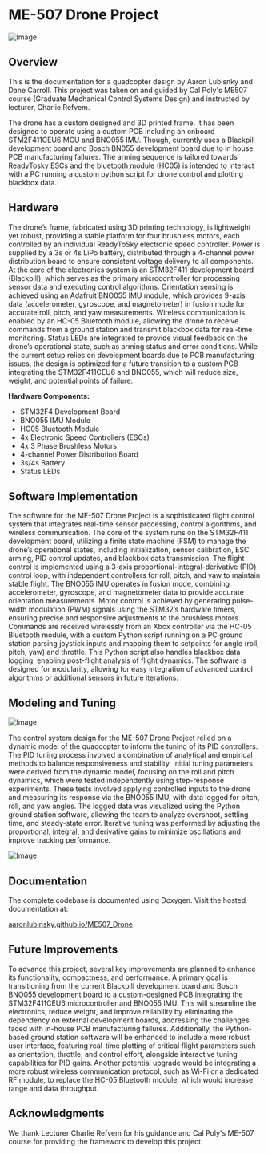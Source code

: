 # ME-507 Drone Project

![Image](https://github.com/user-attachments/assets/0bce00c2-0306-40a0-9c8e-9f046839d04f)

## Overview
This is the documentation for a quadcopter design by Aaron Lubisnky and Dane Carroll. This project was taken on and guided by Cal Poly's ME507 course (Graduate Mechanical Control Systems Design) and instructed by lecturer, Charlie Refvem.

The drone has a custom designed and 3D printed frame. It has been designed to operate using a custom PCB including an onboard STM2F411CEU6 MCU and BNO055 IMU. Though, currently uses a Blackpill development board and Bosch BN055 development board due to in house PCB manufacturing failures. The arming sequence is tailored towards ReadyTosky ESCs and the bluetooth module (HC05) is intended to interact with a PC running a custom python script for drone control and plotting blackbox data.

## Hardware
The drone’s frame, fabricated using 3D printing technology, is lightweight yet robust, providing a stable platform for four brushless motors, each controlled by an individual ReadyToSky electronic speed controller. Power is supplied by a 3s or 4s LiPo battery, distributed through a 4-channel power distribution board to ensure consistent voltage delivery to all components. At the core of the electronics system is an STM32F411 development board (Blackpill), which serves as the primary microcontroller for processing sensor data and executing control algorithms. Orientation sensing is achieved using an Adafruit BNO055 IMU module, which provides 9-axis data (accelerometer, gyroscope, and magnetometer) in fusion mode for accurate roll, pitch, and yaw measurements. Wireless communication is enabled by an HC-05 Bluetooth module, allowing the drone to receive commands from a ground station and transmit blackbox data for real-time monitoring. Status LEDs are integrated to provide visual feedback on the drone’s operational state, such as arming status and error conditions. While the current setup relies on development boards due to PCB manufacturing issues, the design is optimized for a future transition to a custom PCB integrating the STM32F411CEU6 and BNO055, which will reduce size, weight, and potential points of failure.

**Hardware Components:**
- STM32F4 Development Board
- BNO055 IMU Module
- HC05 Bluetooth Module
- 4x Electronic Speed Controllers (ESCs)
- 4x 3 Phase Brushless Motors
- 4-channel Power Distribution Board
- 3s/4s Battery
- Status LEDs

## Software Implementation
The software for the ME-507 Drone Project is a sophisticated flight control system that integrates real-time sensor processing, control algorithms, and wireless communication. The core of the system runs on the STM32F411 development board, utilizing a finite state machine (FSM) to manage the drone’s operational states, including initialization, sensor calibration, ESC arming, PID control updates, and blackbox data transmission. The flight control is implemented using a 3-axis proportional-integral-derivative (PID) control loop, with independent controllers for roll, pitch, and yaw to maintain stable flight. The BNO055 IMU operates in fusion mode, combining accelerometer, gyroscope, and magnetometer data to provide accurate orientation measurements. Motor control is achieved by generating pulse-width modulation (PWM) signals using the STM32’s hardware timers, ensuring precise and responsive adjustments to the brushless motors. Commands are received wirelessly from an Xbox controller via the HC-05 Bluetooth module, with a custom Python script running on a PC ground station parsing joystick inputs and mapping them to setpoints for angle (roll, pitch, yaw) and throttle. This Python script also handles blackbox data logging, enabling post-flight analysis of flight dynamics. The software is designed for modularity, allowing for easy integration of advanced control algorithms or additional sensors in future iterations. 

## Modeling and Tuning
![Image](https://github.com/user-attachments/assets/658c8ed7-c9fe-4352-9392-acb05f88b5b2)

The control system design for the ME-507 Drone Project relied on a dynamic model of the quadcopter to inform the tuning of its PID controllers. The PID tuning process involved a combination of analytical and empirical methods to balance responsiveness and stability. Initial tuning parameters were derived from the dynamic model, focusing on the roll and pitch dynamics, which were tested independently using step-response experiments. These tests involved applying controlled inputs to the drone and measuring its response via the BNO055 IMU, with data logged for pitch, roll, and yaw angles. The logged data was visualized using the Python ground station software, allowing the team to analyze overshoot, settling time, and steady-state error. Iterative tuning was performed by adjusting the proportional, integral, and derivative gains to minimize oscillations and improve tracking performance. 

![Image](https://github.com/user-attachments/assets/787cf0c6-adaf-4d6b-9fd1-31b2936815f2)

## Documentation
The complete codebase is documented using Doxygen. Visit the hosted documentation at:

[aaronlubinsky.github.io/ME507_Drone](https://aaronlubinsky.github.io/ME507_Drone/html/index.html)

## Future Improvements
To advance this project, several key improvements are planned to enhance its functionality, compactness, and performance. A primary goal is transitioning from the current Blackpill development board and Bosch BNO055 development board to a custom-designed PCB integrating the STM32F411CEU6 microcontroller and BNO055 IMU. This will streamline the electronics, reduce weight, and improve reliability by eliminating the dependency on external development boards, addressing the challenges faced with in-house PCB manufacturing failures. Additionally, the Python-based ground station software will be enhanced to include a more robust user interface, featuring real-time plotting of critical flight parameters such as orientation, throttle, and control effort, alongside interactive tuning capabilities for PID gains. Another potential upgrade would be integrating a more robust wireless communication protocol, such as Wi-Fi or a dedicated RF module, to replace the HC-05 Bluetooth module, which would increase range and data throughput.

## Acknowledgments
We thank Lecturer Charlie Refvem for his guidance and Cal Poly's ME-507 course for providing the framework to develop this project.
